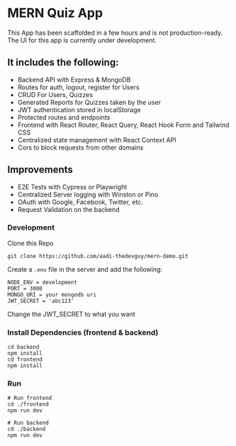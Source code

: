 # MERN Quiz App

This App has been scaffolded in a few hours and is not production-ready.
The UI for this app is currently under development.

## It includes the following:

- Backend API with Express & MongoDB
- Routes for auth, logout, register for Users
- CRUD For Users, Quizzes
- Generated Reports for Quizzes taken by the user
- JWT authentication stored in localStorage
- Protected routes and endpoints
- Frontend with React Router, React Query, React Hook Form and Tailwind CSS
- Centralized state management with React Context API
- Cors to block requests from other domains

## Improvements

- E2E Tests with Cypress or Playwright
- Centralized Server logging with Winston or Pino
- OAuth with Google, Facebook, Twitter, etc.
- Request Validation on the backend

### Development

Clone this Repo

```
git clone https://github.com/aadi-thedevguy/mern-demo.git
```

Create a `.env` file in the server and add the following:

```
NODE_ENV = development
PORT = 3000
MONGO_URI = your mongodb uri
JWT_SECRET = 'abc123'
```

Change the JWT_SECRET to what you want

### Install Dependencies (frontend & backend)

```
cd backend
npm install
cd frontend
npm install
```

### Run

```
# Run frontend
cd ./frontend
npm run dev

# Run backend
cd ./backend
npm run dev
```
